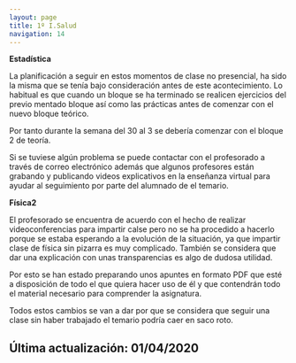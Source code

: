 ```yaml
---
layout: page
title: 1º I.Salud
navigation: 14
---
```


**Estadística**

La planificación a seguir en estos momentos de clase no presencial, ha sido la misma que se tenía bajo consideración antes de este acontecimiento. Lo habitual es que cuando un bloque se ha terminado se realicen ejercicios del previo mentado bloque así como las prácticas antes de comenzar con el nuevo bloque teórico.

Por tanto durante la semana del 30 al 3 se debería comenzar con el bloque 2 de teoría.

Si se tuviese algún problema se puede contactar con el profesorado a través de correo electrónico además que algunos profesores están grabando y publicando videos explicativos en la enseñanza virtual para ayudar al seguimiento por parte del alumnado de el temario.



**Física2**

El profesorado se encuentra de acuerdo con el hecho de realizar videoconferencias para impartir calse pero no se ha procedido a hacerlo porque se estaba esperando a la evolución de la situación, ya que impartir clase de física sin pizarra es muy complicado. También se considera que dar una explicación con unas transparencias es algo de dudosa utilidad. 

Por esto se han estado preparando unos apuntes en formato PDF que esté a disposición de todo el que quiera hacer uso de él y que contendrán todo el material necesario para comprender la asignatura.

Todos estos cambios se van a dar por que se considera que seguir una clase sin haber trabajado el temario podría caer en saco roto.


## Última actualización: 01/04/2020
